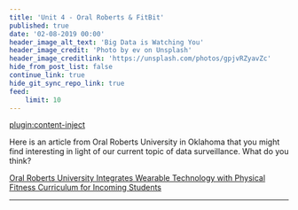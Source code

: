 ```yaml
---
title: 'Unit 4 - Oral Roberts & FitBit'
published: true
date: '02-08-2019 00:00'
header_image_alt_text: 'Big Data is Watching You'
header_image_credit: 'Photo by ev on Unsplash'
header_image_creditlink: 'https://unsplash.com/photos/gpjvRZyavZc'
hide_from_post_list: false
continue_link: true
hide_git_sync_repo_link: true
feed:
    limit: 10
---
```


[plugin:content-inject](_important-reminders)

Here is an article from Oral Roberts University in Oklahoma that you might find interesting in light of our current topic of data surveillance. What do you think?

<a class="embedly-card" data-card-controls="0" href="http://www.oru.edu/news/oru_news/20160104_fitbit_tracking.php">Oral Roberts University Integrates Wearable Technology with Physical Fitness Curriculum for Incoming Students</a>
<script async src="//cdn.embedly.com/widgets/platform.js" charset="UTF-8"></script>

---
